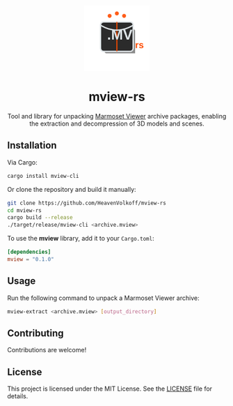 <p align="center">
    <p align="center">
        <img width="150" height="150" src=".github/icon.svg" alt="Project logo">
    </p>
    <h1 align="center"><b>mview-rs</b></h1>
    <p align="center">
        Tool and library for unpacking <a href="https://marmoset.co/toolbag/viewer/">Marmoset Viewer</a> archive packages, enabling the extraction and decompression of 3D models and scenes.
    </p>
</p>

## Installation

Via Cargo:

```sh
cargo install mview-cli
```

Or clone the repository and build it manually:

```sh
git clone https://github.com/HeavenVolkoff/mview-rs
cd mview-rs
cargo build --release
./target/release/mview-cli <archive.mview>
```

To use the **mview** library, add it to your `Cargo.toml`:

```toml
[dependencies]
mview = "0.1.0"
```

## Usage

Run the following command to unpack a Marmoset Viewer archive:

```sh
mview-extract <archive.mview> [output_directory]
```

## Contributing

Contributions are welcome! <!-- Please check out the [contributing guide](CONTRIBUTING.md) for more details. -->

## License

This project is licensed under the MIT License. See the [LICENSE](LICENSE) file for details.
